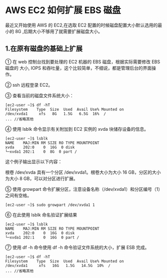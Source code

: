 <!--
 * @Date: 2021-12-08 15:13:55
 * @LastEditors: lzj
 * @LastEditTime: 2021-12-08 15:13:56
 * @FilePath: \qianduan.shop\data\blogs\28.md
-->
# AWS EC2 如何扩展 EBS 磁盘

最近又开始使用 AWS 的 EC2,在选取 EC2 配置的时候磁盘配置大小默认选用的最小的 8G ,后期大小不够用了就需要扩展磁盘大小。

## 1.在原有磁盘的基础上扩展

① 在 web 控制台找到要处理的 EC2 机器的 EBS 磁盘，根据实际需要修改 EBS 磁盘的 大小, IOPS 和吞吐量，这个比较简单，不细说，都是管理后台的界面操作。

② ssh 远程登录 EC2。

③ 查看当前的磁盘文件系统大小：

```
[ec2-user ~]$ df -hT
Filesystem    Type  Size  Used  Avail Use% Mounted on
/dev/xvda1     xfs   8G   1.5G   6.5G  16%  /
... //省略其他
```

④ 使用 lsblk 命令显示有关附加到 EC2 实例的 xvda 块储存设备的信息。

```
[ec2-user ~]$ lsblk
NAME    MAJ:MIN RM SIZE RO TYPE MOUNTPOINT
xvda    202:0    0  16G  0 disk 
└─xvda1 202:1    0  8G  0 part /

```

这个例子输出显示以下内容：

根卷 /dev/xvda 具有一个分区 /dev/xvda1。根卷大小为大小 16 GB，分区的大小为大小 8 GB，可以对分区进行扩展。

⑤ 使用 growpart 命令扩展分区，注意设备名称（/dev/xvda1）和分区编号（1）之间有空格。

```
[ec2-user ~]$ sudo growpart /dev/xvda1 1

```

⑥ 在此使用 lsblk 命名验证扩展结果 

```
[ec2-user ~]$ lsblk
NAME    MAJ:MIN RM SIZE RO TYPE MOUNTPOINT
xvda    202:0    0  16G  0 disk 
└─xvda1 202:1    0  16G  0 part /

```

⑦ 使用 df -h 命令使用 df -h 命令验证文件系统的大小，扩展 ESB 完成。

```
[ec2-user ~]$ df -hT
Filesystem    Type  Size  Used  Avail Use% Mounted on
/dev/xvda1     xfs   16G   1.5G   14.5G  10%  /
... //省略其他
```
